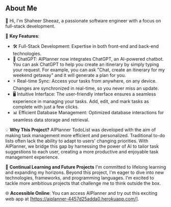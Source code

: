 ## About Me

👋 Hi, I'm Shaheer Sheeaz, a passionate software engineer with a focus on full-stack development. 

🚀 **Key Features**:
- 🛠️ Full-Stack Development: Expertise in both front-end and back-end technologies.
- 🤖 ChatGPT: AIPlanner now integrates ChatGPT, an AI-powered chatbot. You can ask ChatGPT to help you create an itinerary by simply typing your request. For example, you can ask "Chat, create an itinerary for my weekend getaway" and it will generate a plan for you.
- ⚡ Real-time Sync: Access your tasks from anywhere, on any device. Changes are synchronized in real-time, so you never miss an update.
- 🖥️ Intuitive Interface: The user-friendly interface ensures a seamless experience in managing your tasks. Add, edit, and mark tasks as complete with just a few clicks.
- 📊 Efficient Database Management: Optimized database interactions for seamless data storage and retrieval.

💡 **Why This Project?**
AIPlanner TodoList was developed with the aim of making task management more efficient and personalized. Traditional to-do lists often lack the ability to adapt to users' changing priorities. With AIPlanner, we bridge this gap by harnessing the power of AI to tailor task suggestions to each user, creating a more productive and enjoyable task management experience.

🌱 **Continual Learning and Future Projects**
I'm committed to lifelong learning and expanding my horizons. Beyond this project, I'm eager to dive into new technologies, frameworks, and programming languages. I'm excited to tackle more ambitious projects that challenge me to think outside the box.

🌐 **Accessible Online**: You can access AIPlanner and try out this exciting web app at [https://aiplanner-4457d25adda0.herokuapp.com/].
